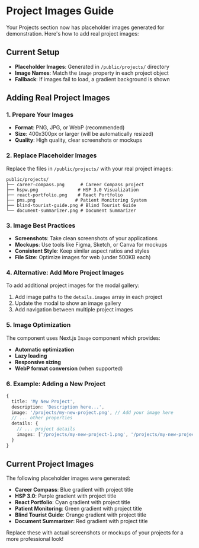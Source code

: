 # Project Images Guide

Your Projects section now has placeholder images generated for demonstration. Here's how to add real project images:

## Current Setup

- **Placeholder Images**: Generated in `/public/projects/` directory
- **Image Names**: Match the `image` property in each project object
- **Fallback**: If images fail to load, a gradient background is shown

## Adding Real Project Images

### 1. Prepare Your Images

- **Format**: PNG, JPG, or WebP (recommended)
- **Size**: 400x300px or larger (will be automatically resized)
- **Quality**: High quality, clear screenshots or mockups

### 2. Replace Placeholder Images

Replace the files in `/public/projects/` with your real project images:

```
public/projects/
├── career-compass.png      # Career Compass project
├── hspw.png               # HSP 3.0 Visualization
├── react-portfolio.png    # React Portfolio
├── pms.png               # Patient Monitoring System
├── blind-tourist-guide.png # Blind Tourist Guide
└── document-summarizer.png # Document Summarizer
```

### 3. Image Best Practices

- **Screenshots**: Take clean screenshots of your applications
- **Mockups**: Use tools like Figma, Sketch, or Canva for mockups
- **Consistent Style**: Keep similar aspect ratios and styles
- **File Size**: Optimize images for web (under 500KB each)

### 4. Alternative: Add More Project Images

To add additional project images for the modal gallery:

1. Add image paths to the `details.images` array in each project
2. Update the modal to show an image gallery
3. Add navigation between multiple project images

### 5. Image Optimization

The component uses Next.js `Image` component which provides:
- **Automatic optimization**
- **Lazy loading**
- **Responsive sizing**
- **WebP format conversion** (when supported)

### 6. Example: Adding a New Project

```typescript
{
  title: 'My New Project',
  description: 'Description here...',
  image: '/projects/my-new-project.png', // Add your image here
  // ... other properties
  details: {
    // ... project details
    images: ['/projects/my-new-project-1.png', '/projects/my-new-project-2.png']
  }
}
```

## Current Project Images

The following placeholder images were generated:
- **Career Compass**: Blue gradient with project title
- **HSP 3.0**: Purple gradient with project title  
- **React Portfolio**: Cyan gradient with project title
- **Patient Monitoring**: Green gradient with project title
- **Blind Tourist Guide**: Orange gradient with project title
- **Document Summarizer**: Red gradient with project title

Replace these with actual screenshots or mockups of your projects for a more professional look! 